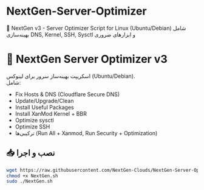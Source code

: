 # NextGen-Server-Optimizer
🚀 NextGen v3 - Server Optimizer Script for Linux (Ubuntu/Debian) شامل بهینه‌سازی DNS, Kernel, SSH, Sysctl و ابزارهای ضروری
# 🚀 NextGen Server Optimizer v3

اسکریپت بهینه‌ساز سرور برای لینوکس (Ubuntu/Debian).  
شامل:
- Fix Hosts & DNS (Cloudflare Secure DNS)
- Update/Upgrade/Clean
- Install Useful Packages
- Install XanMod Kernel + BBR
- Optimize sysctl
- Optimize SSH
- ترکیبی‌ها (Run All + Xanmod, Run Security + Optimization)

## 📥 نصب و اجرا
```bash
wget https://raw.githubusercontent.com/NextGen-Clouds/NextGen-Server-Optimizer/main/NextGen.sh
chmod +x NextGen.sh
sudo ./NextGen.sh

